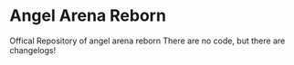 # Angel Arena Reborn
Offical Repository of angel arena reborn
There are no code, but there are changelogs!
